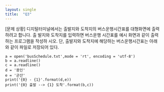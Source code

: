 ```yaml
---
layout: single
title:  "Q3"
---
```


[문제 상황]
디지털터미널에서는 출발지와 도착지의 버스운행시간표를 대형화면에 출력하려고 합니다. 출
발지와 도착지를 입력하면 버스운행 시간표를 예시 화면과 같이 출력하는 프로그램을 작성하
시오. 단, 출발지와 도착지에 해당하는 버스운행시간표는 아래와 같이 파일로 저장되어 있다.
```
a = open('busSchedule.txt',mode = 'rt', encoding = 'utf-8')
b = a.readline()
c = a.readline()
d = '용인'
e = '군산'
print('{0} - {1}'.format(d,e))
print('{0} 출발 --> {1} 도착'.format(b,c))
```
